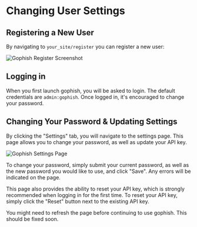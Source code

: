 # Changing User Settings

## Registering a New User
By navigating to ```your_site/register``` you can register a new user:

![Gophish Register Screenshot](https://i.imgur.com/1Mh1mCo.png)

## Logging in
When you first launch gophish, you will be asked to login. The default credentials are ```admin:gophish```. Once logged in, it's encouraged to change your password.

## Changing Your Password & Updating Settings
By clicking the "Settings" tab, you will navigate to the settings page. This page allows you to change your password, as well as update your API key.

![Gophish Settings Page](https://i.imgur.com/PWgXhEV.png)

To change your password, simply submit your current password, as well as the new password you would like to use, and click "Save". Any errors will be indicated on the page.

This page also provides the ability to reset your API key, which is strongly recommended when logging in for the first time. To reset your API key, simply click the "Reset" button next to the existing API key.

You might need to refresh the page before continuing to use gophish. This should be fixed soon.